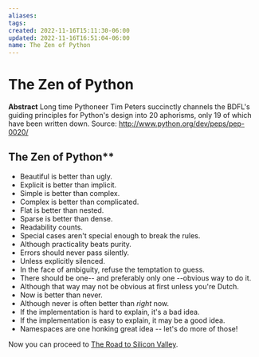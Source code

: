 ```yaml
---
aliases: 
tags: 
created: 2022-11-16T15:11:30-06:00
updated: 2022-11-16T16:51:04-06:00
name: The Zen of Python
---
```

# The Zen of Python

**Abstract**
	    Long time Pythoneer Tim Peters succinctly channels the BDFL's
	    guiding principles for Python's design into 20 aphorisms, only 19
	    of which have been written down.
	Source: http://www.python.org/dev/peps/pep-0020/

## The Zen of Python**
- Beautiful is better than ugly.
- Explicit is better than implicit.
- Simple is better than complex.
- Complex is better than complicated.
- Flat is better than nested.
- Sparse is better than dense.
- Readability counts.
- Special cases aren't special enough to break the rules.
- Although practicality beats purity.
- Errors should never pass silently.
- Unless explicitly silenced.
- In the face of ambiguity, refuse the temptation to guess.
- There should be one-- and preferably only one --obvious way to do it.
- Although that way may not be obvious at first unless you're Dutch.
- Now is better than never.
- Although never is often better than *right* now.
- If the implementation is hard to explain, it's a bad idea.
- If the implementation is easy to explain, it may be a good idea.
- Namespaces are one honking great idea -- let's do more of those!

Now you can proceed to [The Road to Silicon Valley](http://www.theroadtosiliconvalley.com/).